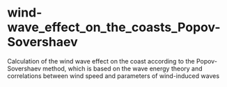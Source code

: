 # wind-wave_effect_on_the_coasts_Popov-Sovershaev
Calculation of the wind wave effect on the coast according to the Popov-Sovershaev method, which is based on the wave energy theory and correlations between wind speed and parameters of wind-induced waves
